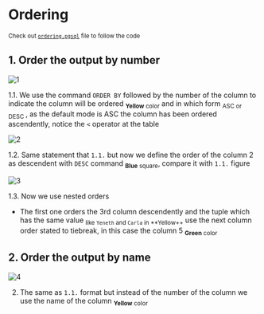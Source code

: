 # Ordering 

<sub> Check out [`ordering.pgsql`](ordering.pgsql) file to follow the code </sub>

## 1. Order the output by number
![1](https://github.com/RogerCL24/pgSQL/assets/90930371/54a21039-e844-4cde-9d01-977b6ae53b99)

1.1. We use the command `ORDER BY` followed by the number of the column to indicate the column will be ordered <sub>**Yellow** color</sub> and in which form <sub> ASC or DESC </sub>, as the default mode is ASC the column has been ordered ascendently, notice the `<` operator at the table 

![2](https://github.com/RogerCL24/pgSQL/assets/90930371/a6aa4d8b-408a-4f95-abf8-d5e9b4c1b934)

1.2. Same statement that `1.1.` but now we define the order of the column 2 as descendent with `DESC` command <sub>**Blue** square</sub>, compare it with `1.1.` figure

![3](https://github.com/RogerCL24/pgSQL/assets/90930371/b7c83164-492c-4cf2-8b94-75e6e15b373e)

1.3. Now we use nested orders
- The first one orders the 3rd column descendently and the tuple which has the same value <sub>like `Yeneth` and `Carla` in **Yellow++</sub> use the next column order stated to tiebreak, in this case the column 5 <sub>**Green** color</sub>

## 2. Order the output by name 
![4](https://github.com/RogerCL24/pgSQL/assets/90930371/3fc46c4c-8807-4b6d-99e5-fb95e11e343d)

2. The same as `1.1.` format but instead of the number of the column we use the name of the column <sub> **Yellow** color </sub>

